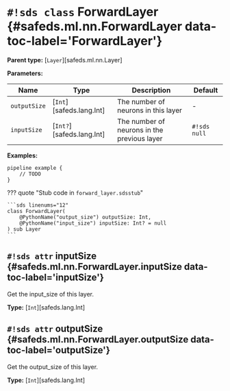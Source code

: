 # `#!sds class` ForwardLayer {#safeds.ml.nn.ForwardLayer data-toc-label='ForwardLayer'}

**Parent type:** [`Layer`][safeds.ml.nn.Layer]

**Parameters:**

| Name | Type | Description | Default |
|------|------|-------------|---------|
| `outputSize` | [`Int`][safeds.lang.Int] | The number of neurons in this layer | - |
| `inputSize` | [`Int?`][safeds.lang.Int] | The number of neurons in the previous layer | `#!sds null` |

**Examples:**

```sds
pipeline example {
    // TODO
}
```

??? quote "Stub code in `forward_layer.sdsstub`"

    ```sds linenums="12"
    class ForwardLayer(
        @PythonName("output_size") outputSize: Int,
        @PythonName("input_size") inputSize: Int? = null
    ) sub Layer
    ```

## `#!sds attr` inputSize {#safeds.ml.nn.ForwardLayer.inputSize data-toc-label='inputSize'}

Get the input_size of this layer.

**Type:** [`Int`][safeds.lang.Int]

## `#!sds attr` outputSize {#safeds.ml.nn.ForwardLayer.outputSize data-toc-label='outputSize'}

Get the output_size of this layer.

**Type:** [`Int`][safeds.lang.Int]

